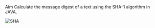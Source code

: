 Aim
Calculate the message digest of a text using the SHA-1 algorithm in JAVA.

![SHA](https://user-images.githubusercontent.com/69300096/147479041-0308ade2-1616-49d4-8b00-2677353b24f3.png)
